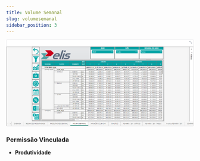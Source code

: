 ```yaml
---
title: Volume Semanal
slug: volumesemanal
sidebar_position: 3
---
```


![Alt text](image-3.png)





### Permissão Vinculada

- **Produtividade**